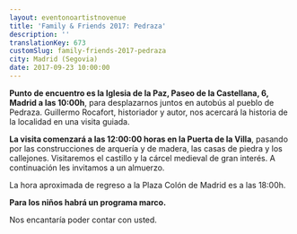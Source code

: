 ```yaml
---
layout: eventonoartistnovenue
title: 'Family & Friends 2017: Pedraza'
description: ''
translationKey: 673
customSlug: family-friends-2017-pedraza
city: Madrid (Segovia)
date: 2017-09-23 10:00:00
---
```


 

<strong>Punto de encuentro es la Iglesia de la Paz, Paseo de la Castellana, 6, Madrid a las 10:00h</strong>, para desplazarnos juntos en autobús al pueblo de Pedraza. Guillermo Rocafort, historiador y autor, nos acercará la historia de la localidad en una visita guiada.

<strong>La visita comenzará a las 12:00:00 horas en la Puerta de la Villa</strong>, pasando por las construcciones de arquería y de madera, las casas de piedra y los callejones. Visitaremos el castillo y la cárcel medieval de gran interés. A continuación les invitamos a un almuerzo.

La hora aproximada de regreso a la Plaza Colón de Madrid es a las 18:00h.

<strong>Para los niños habrá un programa marco.</strong>

Nos encantaría poder contar con usted.
